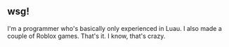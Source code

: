 ## wsg!

I'm a programmer who's basically only experienced in Luau. I also made a couple of Roblox games. That's it. I know, that's crazy.
